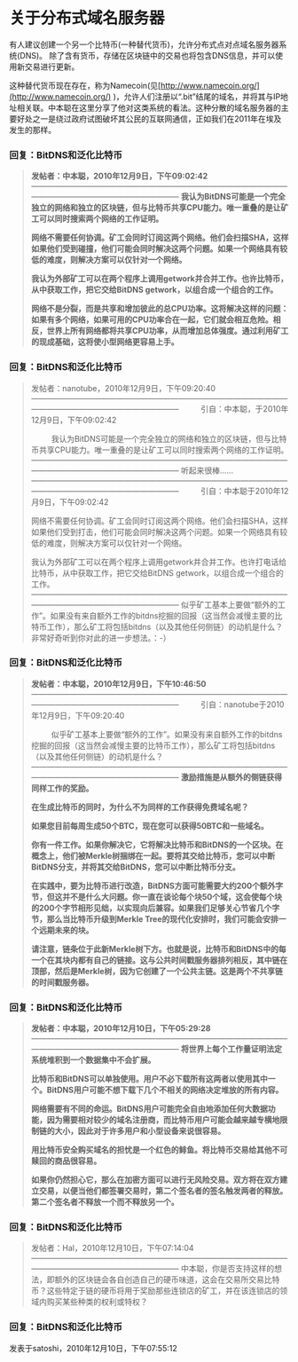 # 关于分布式域名服务器

有人建议创建一个另一个比特币(一种替代货币)，允许分布式点对点域名服务器系统(DNS)。 除了含有货币，存储在区块链中的交易也将包含DNS信息，并可以使用新交易进行更新。

这种替代货币现在存在，称为Namecoin(见[http://www.namecoin.org/](http://www.namecoin.org/) )，允许人们注册以“.bit”结尾的域名，并将其与IP地址相关联。中本聪在这里分享了他对这类系统的看法。这种分散的域名服务器的主要好处之一是绕过政府试图破坏其公民的互联网通信，正如我们在2011年在埃及发生的那样。

### 回复：BitDNS和泛化比特币

> **发帖者：中本聪，2010年12月9日，下午09:02:42**
> ————————————————————————————————————————————————————
> **我认为BitDNS可能是一个完全独立的网络和独立的区块链，但与比特币共享CPU能力。唯一重叠的是让矿工可以同时搜索两个网络的工作证明。**
>
> **网络不需要任何协调。矿工会同时订阅这两个网络。他们会扫描SHA，这样如果他们受到碰撞，他们可能会同时解决这两个问题。如果一个网络具有较低的难度，则解决方案可以仅针对一个网络。**
>
> **我认为外部矿工可以在两个程序上调用getwork并合并工作。也许比特币，从中获取工作，把它交给BitDNS getwork，以组合成一个组合的工作。**
>
> **网络不是分裂，而是共享和增加彼此的总CPU功率。这将解决这样的问题：如果有多个网络，如果可用的CPU功率合在一起，它们就会相互危险。相反，世界上所有网络都将共享CPU功率，从而增加总体强度。通过利用矿工的现成基础，这将使小型网络更容易上手。**

### 回复：BitDNS和泛化比特币

> 发帖者：nanotube，2010年12月9日，下午09:20:40
> ————————————————————————————————————————————————————
> &emsp; &emsp; 引自：中本聪，于2010年12月9日，下午09:02:42
>
> &emsp; &emsp; 我认为BitDNS可能是一个完全独立的网络和独立的区块链，但与比特币共享CPU能力。唯一重叠的是让矿工可以同时搜索两个网络的工作证明。
> ————————————————————————————————————————————————————
> 听起来很棒......
> ————————————————————————————————————————————————————
> &emsp; &emsp; 引自：中本聪于2010年12月9日，下午09:02:42
> 
> 网络不需要任何协调。矿工会同时订阅这两个网络。他们会扫描SHA，这样如果他们受到打击，他们可能会同时解决这两个问题。如果一个网络具有较低的难度，则解决方案可以仅针对一个网络。
>
> 我认为外部矿工可以在两个程序上调用getwork并合并工作。也许打电话给比特币，从中获取工作，把它交给BitDNS getwork，以组合成一个组合的工作。
> ————————————————————————————————————————————————————
> 似乎矿工基本上要做“额外的工作”。如果没有来自额外工作的bitdns挖掘的回报（这当然会减慢主要的比特币工作），那么矿工将包括bitdns（以及其他任何侧链）的动机是什么？
> 非常好奇听到你对此的进一步想法。：-）

### 回复：BitDNS和泛化比特币

> **发帖者：中本聪，2010年12月9日，下午10:46:50**
> ————————————————————————————————————————————————————
> &emsp; &emsp; 引自：nanotube于2010年12月9日，下午09:20:40
>
> &emsp; &emsp; 似乎矿工基本上要做“额外的工作”。如果没有来自额外工作的bitdns挖掘的回报（这当然会减慢主要的比特币工作），那么矿工将包括bitdns（以及其他任何侧链）的动机是什么？
> ————————————————————————————————————————————————————
> **激励措施是从额外的侧链获得同样工作的奖励。**
>
> **在生成比特币的同时，为什么不为同样的工作获得免费域名呢？**
>
> **如果您目前每周生成50个BTC，现在您可以获得50BTC和一些域名。**
>
> **你有一件工作。如果你解决它，它将解决比特币和BitDNS的一个区块。在概念上，他们被Merkle树捆绑在一起。要将其交给比特币，您可以中断BitDNS分支，并将其交给BitDNS，您可以中断比特币分支。**
>
> **在实践中，要为比特币进行改造，BitDNS方面可能需要大约200个额外字节，但这并不是什么大问题。你一直在谈论每个块50个域，这会使每个块的200个字节相形见绌，以实现向后兼容。如果我们足够关心节省几个字节，那么当比特币升级到Merkle Tree的现代化安排时，我们可能会安排一个远期未来的块。**
>
> **请注意，链条位于此新Merkle树下方。也就是说，比特币和BitDNS中的每一个在其块内都有自己的链接。这与公共时间戳服务器排列相反，其中链在顶部，然后是Merkle树，因为它创建了一个公共主链。这是两个不共享链的时间戳服务器。**

### 回复：BitDNS和泛化比特币

> **发帖者：中本聪，2010年12月10日，下午05:29:28**
> ————————————————————————————————————————————————————
> **将世界上每个工作量证明法定系统堆积到一个数据集中不会扩展。**
> 
> **比特币和BitDNS可以单独使用。用户不必下载所有这两者以使用其中一个。BitDNS用户可能不想下载下几个不相关的网络决定堆放的所有内容。**
>
> **网络需要有不同的命运。BitDNS用户可能完全自由地添加任何大数据功能，因为需要相对较少的域名注册商，而比特币用户可能会越来越专横地限制链的大小，因此对于许多用户和小型设备来说很容易。**
>
> **用比特币安全购买域名的担忧是一个红色的鲱鱼。将比特币交易给其他不可赎回的商品很容易。**
>
> **如果你仍然担心它，那么在加密方面可以进行无风险交易。双方将在双方建立交易，以便当他们都签署交易时，第二个签名者的签名触发两者的释放。第二个签名者不释放一个而不释放另一个。**

### 回复：BitDNS和泛化比特币

> 发帖者：Hal，2010年12月10日，下午07:14:04
> ————————————————————————————————————————————————————
> 中本聪，你是否支持这样的想法，即额外的区块链会各自创造自己的硬币味道，这会在交易所交易比特币？这些特定于链的硬币将用于奖励那些连锁店的矿工，并在该连锁店的领域内购买某些种类的权利或特权？

### 回复：BitDNS和泛化比特币
发表于satoshi，2010年12月10日，下午07:55:12





